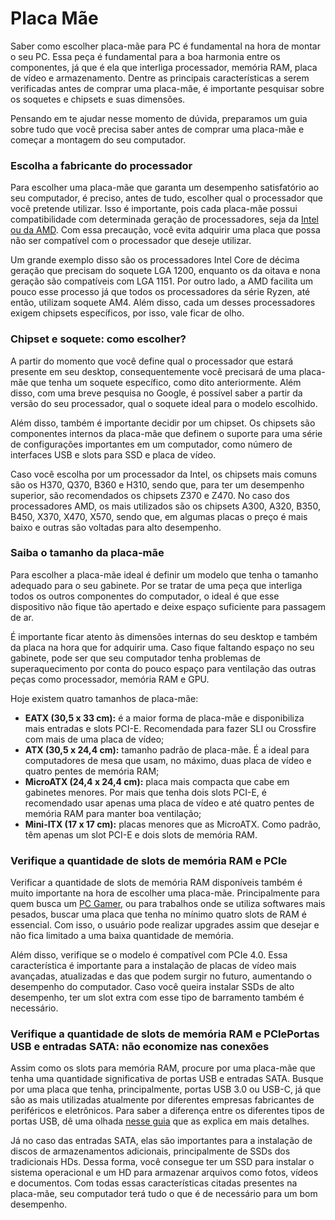 # Placa Mãe

Saber como escolher placa-mãe para PC é fundamental na hora de montar o seu PC. Essa peça é fundamental para a boa harmonia entre os componentes, já que é ela que interliga processador, memória RAM, placa de vídeo e armazenamento. Dentre as principais características a serem verificadas antes de comprar uma placa-mãe, é importante pesquisar sobre os soquetes e chipsets e suas dimensões.

Pensando em te ajudar nesse momento de dúvida, preparamos um guia sobre tudo que você precisa saber antes de comprar uma placa-mãe e começar a montagem do seu computador.

### Escolha a fabricante do processador

Para escolher uma placa-mãe que garanta um desempenho satisfatório ao seu computador, é preciso, antes de tudo, escolher qual o processador que você pretende utilizar. Isso é importante, pois cada placa-mãe possui compatibilidade com determinada geração de processadores, seja da [Intel ou da AMD](https://www.buscape.com.br/notebook/conteudo/intel-ou-amd-qual-o-melhor-processador). Com essa precaução, você evita adquirir uma placa que possa não ser compatível com o processador que deseje utilizar.

Um grande exemplo disso são os processadores Intel Core de décima geração que precisam do soquete LGA 1200, enquanto os da oitava e nona geração são compatíveis com LGA 1151. Por outro lado, a AMD facilita um pouco esse processo já que todos os processadores da série Ryzen, até então, utilizam soquete AM4. Além disso, cada um desses processadores exigem chipsets específicos, por isso, vale ficar de olho.

### Chipset e soquete: como escolher?

A partir do momento que você define qual o processador que estará presente em seu desktop, consequentemente você precisará de uma placa-mãe que tenha um soquete específico, como dito anteriormente. Além disso, com uma breve pesquisa no Google, é possível saber a partir da versão do seu processador, qual o soquete ideal para o modelo escolhido.

Além disso, também é importante decidir por um chipset. Os chipsets são componentes internos da placa-mãe que definem o suporte para uma série de configurações importantes em um computador, como número de interfaces USB e slots para SSD e placa de vídeo.

Caso você escolha por um processador da Intel, os chipsets mais comuns são os H370, Q370, B360 e H310, sendo que, para ter um desempenho superior, são recomendados os chipsets Z370 e Z470. No caso dos processadores AMD, os mais utilizados são os chipsets A300, A320, B350, B450, X370, X470, X570, sendo que, em algumas placas o preço é mais baixo e outras são voltadas para alto desempenho.

### Saiba o tamanho da placa-mãe

Para escolher a placa-mãe ideal é definir um modelo que tenha o tamanho adequado para o seu gabinete. Por se tratar de uma peça que interliga todos os outros componentes do computador, o ideal é que esse dispositivo não fique tão apertado e deixe espaço suficiente para passagem de ar.

É importante ficar atento às dimensões internas do seu desktop e também da placa na hora que for adquirir uma. Caso fique faltando espaço no seu gabinete, pode ser que seu computador tenha problemas de superaquecimento por conta do pouco espaço para ventilação das outras peças como processador, memória RAM e GPU.

Hoje existem quatro tamanhos de placa-mãe:

- **EATX (30,5 x 33 cm):** é a maior forma de placa-mãe e disponibiliza mais entradas e slots PCI-E. Recomendada para fazer SLI ou Crossfire com mais de uma placa de vídeo;
- **ATX (30,5 x 24,4 cm):** tamanho padrão de placa-mãe. É a ideal para computadores de mesa que usam, no máximo, duas placa de vídeo e quatro pentes de memória RAM;
- **MicroATX (24,4 x 24,4 cm):** placa mais compacta que cabe em gabinetes menores. Por mais que tenha dois slots PCI-E, é recomendado usar apenas uma placa de vídeo e até quatro pentes de memória RAM para manter boa ventilação;
- **Mini-ITX (17 x 17 cm):** placas menores que as MicroATX. Como padrão, têm apenas um slot PCI-E e dois slots de memória RAM.

### Verifique a quantidade de slots de memória RAM e PCIe

Verificar a quantidade de slots de memória RAM disponíveis também é muito importante na hora de escolher uma placa-mãe. Principalmente para quem busca um [PC Gamer](https://www.buscape.com.br/pc-computador/conteudo/pc-gamer-barato-como-montar), ou para trabalhos onde se utiliza softwares mais pesados, buscar uma placa que tenha no mínimo quatro slots de RAM é essencial. Com isso, o usuário pode realizar upgrades assim que desejar e não fica limitado a uma baixa quantidade de memória.

Além disso, verifique se o modelo é compatível com PCIe 4.0. Essa característica é importante para a instalação de placas de vídeo mais avançadas, atualizadas e das que podem surgir no futuro, aumentando o desempenho do computador. Caso você queira instalar SSDs de alto desempenho, ter um slot extra com esse tipo de barramento também é necessário.

### Verifique a quantidade de slots de memória RAM e PCIePortas USB e entradas SATA: não economize nas conexões

Assim como os slots para memória RAM, procure por uma placa-mãe que tenha uma quantidade significativa de portas USB e entradas SATA. Busque por uma placa que tenha, principalmente, portas USB 3.0 ou USB-C, já que são as mais utilizadas atualmente por diferentes empresas fabricantes de periféricos e eletrônicos. Para saber a diferença entre os diferentes tipos de portas USB, dê uma olhada [nesse guia](https://www.buscape.com.br/notebook/conteudo/qual-a-diferenca-entre-usb-3-1-usb-tipo-c-e-usb-2-0) que as explica em mais detalhes.

Já no caso das entradas SATA, elas são importantes para a instalação de discos de armazenamentos adicionais, principalmente de SSDs dos tradicionais HDs. Dessa forma, você consegue ter um SSD para instalar o sistema operacional e um HD para armazenar arquivos como fotos, vídeos e documentos. Com todas essas características citadas presentes na placa-mãe, seu computador terá tudo o que é de necessário para um bom desempenho.
